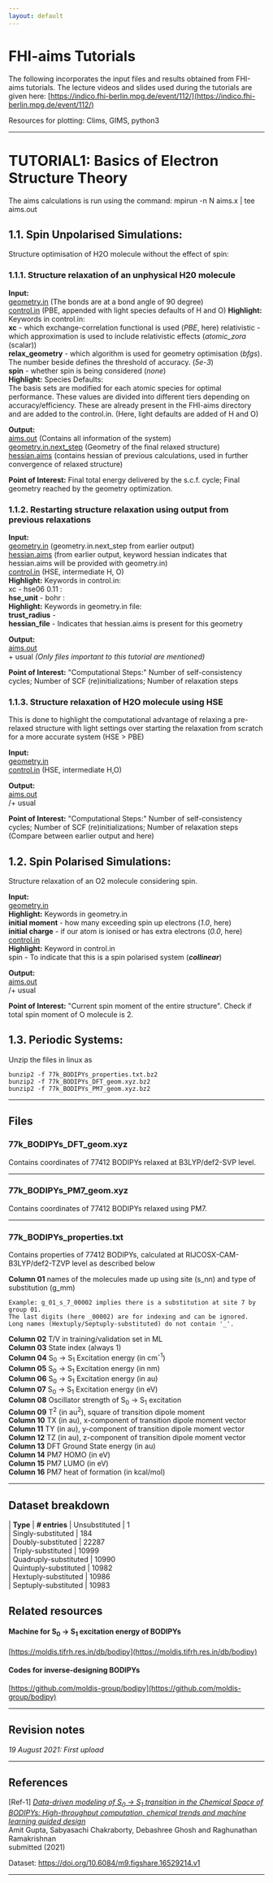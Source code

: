 ```yaml
---
layout: default
---
```


# FHI-aims Tutorials

The following incorporates the input files and results obtained from FHI-aims tutorials. The lecture videos and slides used during the tutorials are given here: [https://indico.fhi-berlin.mpg.de/event/112/](https://indico.fhi-berlin.mpg.de/event/112/)

Resources for plotting: Clims, GIMS, python3

***
# TUTORIAL1: Basics of Electron Structure Theory
The aims calculations is run using the command: mpirun -n N aims.x | tee aims.out

## 1.1. Spin Unpolarised Simulations:
Structure optimisation of H2O molecule without the effect of spin:

### 1.1.1. Structure relaxation of an unphysical H20 molecule

**Input:**<br/> 
[geometry.in](https://github.com/susmita-tripathy/fhi-aims_notes/tree/main/H2O/geometry.in) (The bonds are at a bond angle of 90 degree)<br/>
[control.in](https://github.com/susmita-tripathy/fhi-aims_notes/tree/main/H2O/control.in) (PBE, appended with light species defaults of H and O)
**Highlight:** Keywords in control.in:<br/> 
**xc** - which exchange-correlation functional is used (*PBE*, here)  relativistic - which approximation is used to include relativistic effects (*atomic_zora* (scalar))<br/>
**relax_geometry** - which algorithm is used for geometry optimisation (*bfgs*). The number beside defines the threshold of accuracy. (*5e-3*)<br/>
**spin** - whether spin is being considered (*none*)<br/>
**Highlight:** Species Defaults:<br/>
The basis sets are modified for each atomic species for optimal performance. These values are divided into different tiers depending on accuracy/efficiency. These are already present in the FHI-aims directory and are added to the control.in. (Here, light defaults are added of H and O)

**Output:**<br/> 
[aims.out](https://github.com/susmita-tripathy/fhi-aims_notes/tree/main/H2O/aims.out) (Contains all information of the system)<br/>
[geometry.in.next_step](https://github.com/susmita-tripathy/fhi-aims_notes/tree/main/H2O/geometry.in.next_step) (Geometry of the final relaxed structure)<br/>
[hessian.aims](https://github.com/susmita-tripathy/fhi-aims_notes/tree/main/H2O/hessian.aims) (contains hessian of previous calculations, used in further convergence of relaxed structure)

**Point of Interest:** Final total energy delivered by the s.c.f. cycle; Final geometry reached by the geometry optimization.

### 1.1.2. Restarting structure relaxation using output from previous relaxations

**Input:**<br/>
[geometry.in](https://github.com/susmita-tripathy/fhi-aims_notes/tree/main/H2O_2/geometry.in) (geometry.in.next_step from earlier output)<br/>
[hessian.aims](https://github.com/susmita-tripathy/fhi-aims_notes/tree/main/H2O_2/hessian.aims) (from earlier output, keyword hessian indicates that hessian.aims will be provided with geometry.in)<br/>
[control.in](https://github.com/susmita-tripathy/fhi-aims_notes/tree/main/H2O_2/control.in) (HSE, intermediate H, O)<br/>
**Highlight:** Keywords in control.in:<br/>
xc - hse06 0.11 : <br/>
**hse_unit** - bohr : <br/>
**Highlight:** Keywords in geometry.in file:<br/>
**trust_radius** - <br/>
**hessian_file** - Indicates that hessian.aims is present for this geometry <br/>

**Output:**<br/>
[aims.out](https://github.com/susmita-tripathy/fhi-aims_notes/tree/main/H2O_2/aims.out)<br/>
 \+ usual *(Only files important to this tutorial are mentioned)*

**Point of Interest:** "Computational Steps:" Number of self-consistency cycles; Number of SCF (re)initializations; Number of relaxation steps

### 1.1.3. Structure relaxation of H2O molecule using HSE
This is done to highlight the computational advantage of relaxing a pre-relaxed structure with light settings over starting the relaxation from scratch for a more accurate system (HSE > PBE)

**Input:** <br/>
[geometry.in](https://github.com/susmita-tripathy/fhi-aims_notes/tree/main/H2O_3/geometry.in)<br/>
[control.in](https://github.com/susmita-tripathy/fhi-aims_notes/tree/main/H2O_3/control.in) (HSE, intermediate H,O)<br/>

**Output:** <br/>
[aims.out](https://github.com/susmita-tripathy/fhi-aims_notes/tree/main/H2O_3/aims.out)<br/>
/+ usual 

**Point of Interest:** "Computational Steps:" Number of self-consistency cycles; Number of SCF (re)initializations; Number of relaxation steps (Compare between earlier output and here)  

## 1.2. Spin Polarised Simulations:
Structure relaxation of an O2 molecule considering spin.

**Input:**<br/>
[geometry.in](https://github.com/susmita-tripathy/fhi-aims_notes/blob/main/O2/geometry.in)<br/>
**Highlight:** Keywords in geometry.in<br/>
**initial moment** - how many exceeding spin up electrons (*1.0*, here)<br/>
**initial charge** - if our atom is ionised or has extra electrons (*0.0*, here)<br/>
[control.in](https://github.com/susmita-tripathy/fhi-aims_notes/blob/main/O2/control.in)<br/>
**Highlight:** Keyword in control.in<br/>
spin - To indicate that this is a spin polarised system (***collinear***)<br/>

**Output:**<br/>
[aims.out](https://github.com/susmita-tripathy/fhi-aims_notes/blob/main/O2/aims.out)<br/>
/+ usual

**Point of Interest:** "Current spin moment of the entire structure". Check if total spin moment of O molecule is 2.

## 1.3. Periodic Systems:



Unzip the files in linux as
```
bunzip2 -f 77k_BODIPYs_properties.txt.bz2
bunzip2 -f 77k_BODIPYs_DFT_geom.xyz.bz2
bunzip2 -f 77k_BODIPYs_PM7_geom.xyz.bz2
```

***

## Files
### 77k_BODIPYs_DFT_geom.xyz 

Contains coordinates of 77412 BODIPYs relaxed at B3LYP/def2-SVP level.

***

### 77k_BODIPYs_PM7_geom.xyz 

Contains coordinates of 77412 BODIPYs relaxed using PM7.

***

### 77k_BODIPYs_properties.txt 

Contains properties of 77412 BODIPYs, calculated at RIJCOSX-CAM-B3LYP/def2-TZVP level as described below

**Column 01** names of the molecules made up using site (s_nn) and type of substitution (g_mm)

```
Example: g_01_s_7_00002 implies there is a substitution at site 7 by group 01. 
The last digits (here _00002) are for indexing and can be ignored.  
Long names (Hextuply/Septuply-substituted) do not contain '_'.
```

**Column 02** T/V in training/validation set in ML       
**Column 03** State index (always 1)    
**Column 04** S<sub>0</sub>  → S<sub>1</sub>  Excitation energy (in cm<sup>-1</sup>)    
**Column 05** S<sub>0</sub>  → S<sub>1</sub>  Excitation energy (in nm)     
**Column 06** S<sub>0</sub>  → S<sub>1</sub>  Excitation energy (in au)     
**Column 07** S<sub>0</sub>  → S<sub>1</sub>  Excitation energy (in eV)     
**Column 08** Oscillator strength of S<sub>0</sub>  → S<sub>1</sub>  excitation     
**Column 09** T<sup>2</sup> (in au<sup>2</sup>), square of transition dipole moment     
**Column 10** TX (in au), x-component of transition dipole moment vector     
**Column 11** TY (in au), y-component of transition dipole moment vector     
**Column 12** TZ (in au), z-component of transition dipole moment vector      
**Column 13** DFT Ground State energy (in au)      
**Column 14** PM7 HOMO (in eV)       
**Column 15** PM7 LUMO (in eV)       
**Column 16** PM7 heat of formation (in kcal/mol)      

***

## Dataset breakdown

| **Type**                 | **# entries**
| Unsubstituted            | 1       
| Singly-substituted       | 184      
| Doubly-substituted       | 22287     
| Triply-substituted       | 10999     
| Quadruply-substituted    | 10990     
| Quintuply-substituted    | 10982     
| Hextuply-substituted     | 10986     
| Septuply-substituted     | 10983     

## Related resources

#### Machine for S<sub>0</sub>  → S<sub>1</sub>  excitation energy of BODIPYs
[https://moldis.tifrh.res.in/db/bodipy](https://moldis.tifrh.res.in/db/bodipy)

#### Codes for inverse-designing BODIPYs
[https://github.com/moldis-group/bodipy](https://github.com/moldis-group/bodipy)

***

## Revision notes

_19 August 2021: First upload_

***

## References
[Ref-1] [_Data-driven modeling of S<sub>0</sub>  → S<sub>1</sub> transition in the Chemical Space of BODIPYs: High-throughput computation, chemical trends and
machine learning guided design_](https://arxiv.org/pdf/2110.05414)            
Amit Gupta, Sabyasachi Chakraborty, Debashree Ghosh and Raghunathan Ramakrishnan     
submitted (2021)    

Dataset: https://doi.org/10.6084/m9.figshare.16529214.v1

***
